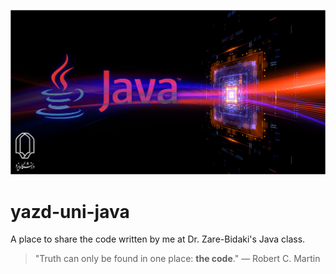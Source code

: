 [![](https://raw.githubusercontent.com/YektaDev/yazd-uni-java/master/res/readme_header_logo.jpg)](#)
# yazd-uni-java
A place to share the code written by me at Dr. Zare-Bidaki's Java class.

>  "Truth can only be found in one place: **the code**." 
― Robert C. Martin
